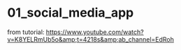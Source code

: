 # 01_social_media_app
from tutorial: https://www.youtube.com/watch?v=K8YELRmUb5o&amp;t=4218s&amp;ab_channel=EdRoh
